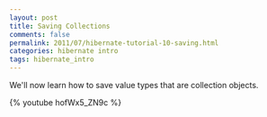 ```yaml
---           
layout: post
title: Saving Collections
comments: false
permalink: 2011/07/hibernate-tutorial-10-saving.html
categories: hibernate intro
tags: hibernate_intro
---
```


We'll now learn how to save value types that are collection objects.

{% youtube hofWx5_ZN9c %}